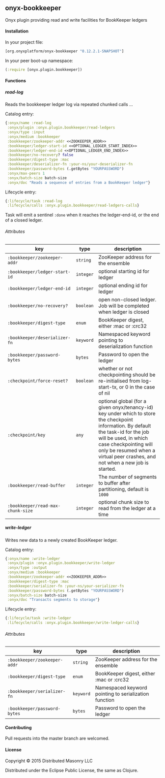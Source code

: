 ## onyx-bookkeeper

Onyx plugin providing read and write facilities for BookKeeper ledgers

#### Installation 

In your project file:

```clojure
[org.onyxplatform/onyx-bookkeeper "0.12.2.1-SNAPSHOT"]
```
In your peer boot-up namespace:

```clojure
(:require [onyx.plugin.bookkeeper])
```

#### Functions

##### read-log

Reads the bookkeeper ledger log via repeated chunked calls ...

Catalog entry:

```clojure
{:onyx/name :read-log
 :onyx/plugin :onyx.plugin.bookkeeper/read-ledgers
 :onyx/type :input
 :onyx/medium :bookkeeper
 :bookkeeper/zookeeper-addr <<ZOOKEEPER_ADDR>>
 :bookkeeper/ledger-start-id <<OPTIONAL_LEDGER_START_INDEX>>
 :bookkeeper/ledger-end-id <<OPTIONAL_LEDGER_END_INDEX>>
 :bookkeeper/no-recovery? false
 :bookkeeper/digest-type :mac
 :bookkeeper/deserializer-fn :your-ns/your-deserializer-fn
 :bookkeeper/password-bytes (.getBytes "YOURPASSWORD")
 :onyx/max-peers 1
 :onyx/batch-size batch-size
 :onyx/doc "Reads a sequence of entries from a BookKeeper ledger"}
```

Lifecycle entry:

```clojure
{:lifecycle/task :read-log
 :lifecycle/calls :onyx.plugin.bookkeeper/read-ledgers-calls}
```

Task will emit a sentinel `:done` when it reaches the ledger-end-id, or the end of a closed ledger.

###### Attributes

| key                          | type      | description
|------------------------------|-----------|------------
|`:bookkeeper/zookeeper-addr`  | `string`  | ZooKeeper address for the ensemble
|`:bookkeeper/ledger-start-id` | `integer` | optional starting id for ledger
|`:bookkeeper/ledger-end-id`   | `integer` | optional ending id for ledger
|`:bookkeeper/no-recovery?`    | `boolean` | open non-closed ledger. Job will be completed when ledger is closed
|`:bookkeeper/digest-type`     | `enum`    | BookKeeper digest, either :mac or :crc32
|`:bookkeeper/deserializer-fn` | `keyword` | Namespaced keyword pointing to deserialization function
|`:bookkeeper/password-bytes`  | `bytes`   | Password to open the ledger
|`:checkpoint/force-reset?`    | `boolean` | whether or not checkpointing should be re-initialised from log-start-tx, or 0 in the case of nil
|`:checkpoint/key`             | `any`     | optional global (for a given onyx/tenancy-id) key under which to store the checkpoint information. By default the task-id for the job will be used, in which case checkpointing will only be resumed when a virtual peer crashes, and not when a new job is started.
|`:bookkeeper/read-buffer`     | `integer` | The number of segments to buffer after partitioning, default is `1000`
|`:bookkeeper/read-max-chunk-size` | `integer` | optional chunk size to read from the ledger at a time

##### write-ledger

Writes new data to a newly created BookKeeper ledger. 

Catalog entry:

```clojure
{:onyx/name :write-ledger
 :onyx/plugin :onyx.plugin.bookkeeper/write-ledger
 :onyx/type :output
 :onyx/medium :bookkeeper
 :bookkeeper/zookeeper-addr <<ZOOKEEPER_ADDR>>
 :bookkeeper/digest-type :mac
 :bookkeeper/serializer-fn :your-ns/your-serializer-fn
 :bookkeeper/password-bytes (.getBytes "YOURPASSWORD")
 :onyx/batch-size batch-size
 :onyx/doc "Transacts segments to storage"}
```

Lifecycle entry:

```clojure
{:lifecycle/task :write-ledger
 :lifecycle/calls :onyx.plugin.bookkeeper/write-ledger-calls}
```

###### Attributes

| key                          | type      | description
|------------------------------|-----------|------------
|`:bookkeeper/zookeeper-addr`  | `string`  | ZooKeeper address for the ensemble
|`:bookkeeper/digest-type`     | `enum`    | BookKeeper digest, either :mac or :crc32
|`:bookkeeper/serializer-fn`   | `keyword` | Namespaced keyword pointing to serialization function
|`:bookkeeper/password-bytes`  | `bytes`   | Password to open the ledger

#### Contributing

Pull requests into the master branch are welcomed.

#### License

Copyright © 2015 Distributed Masonry LLC

Distributed under the Eclipse Public License, the same as Clojure.
